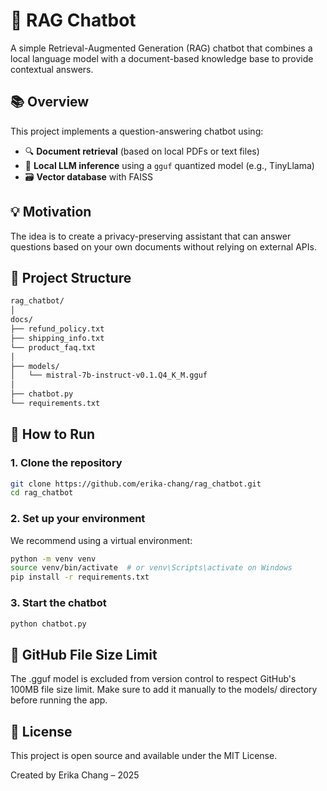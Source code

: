 # 🧠 RAG Chatbot

A simple Retrieval-Augmented Generation (RAG) chatbot that combines a local language model with a document-based knowledge base to provide contextual answers.

## 📚 Overview

This project implements a question-answering chatbot using:

- 🔍 **Document retrieval** (based on local PDFs or text files)
- 🧠 **Local LLM inference** using a `gguf` quantized model (e.g., TinyLlama)
- 🗃️ **Vector database** with FAISS

## 💡 Motivation

The idea is to create a privacy-preserving assistant that can answer questions based on your own documents without relying on external APIs.

## 📁 Project Structure

``` bash
rag_chatbot/
│
docs/
├── refund_policy.txt
├── shipping_info.txt
└── product_faq.txt
│
├── models/
│   └── mistral-7b-instruct-v0.1.Q4_K_M.gguf
│
├── chatbot.py
└── requirements.txt

```

## 🚀 How to Run

### 1. Clone the repository

``` bash
git clone https://github.com/erika-chang/rag_chatbot.git
cd rag_chatbot
```

### 2. Set up your environment
We recommend using a virtual environment:

``` bash
python -m venv venv
source venv/bin/activate  # or venv\Scripts\activate on Windows
pip install -r requirements.txt
```
### 3. Start the chatbot

``` bash
python chatbot.py
```

## 🛑 GitHub File Size Limit
The .gguf model is excluded from version control to respect GitHub's 100MB file size limit.
Make sure to add it manually to the models/ directory before running the app.

## 🧾 License
This project is open source and available under the MIT License.

Created by Erika Chang – 2025
